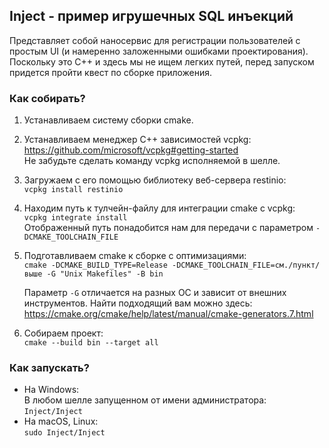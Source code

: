## Inject - пример игрушечных SQL инъекций

Представляет собой наносервис для регистрации пользователей с простым UI (и намеренно заложенными ошибками проектирования).
Поскольку это C++ и здесь мы не ищем легких путей, перед запуском придется пройти квест по сборке приложения.

### Как собирать?
1. Устанавливаем систему сборки cmake.
1. Устанавливаем менеджер C++ зависимостей vcpkg:  
   https://github.com/microsoft/vcpkg#getting-started  
   Не забудьте сделать команду vcpkg исполняемой в шелле.
1. Загружаем с его помощью библиотеку веб-сервера restinio:  
   ```vcpkg install restinio```
1. Находим путь к тулчейн-файлу для интеграции cmake с vcpkg:  
   ```vcpkg integrate install```  
   Отображенный путь понадобится нам для передачи с параметром `-DCMAKE_TOOLCHAIN_FILE`
1. Подготавливаем cmake к сборке с оптимизациями:  
   ```cmake -DCMAKE_BUILD_TYPE=Release -DCMAKE_TOOLCHAIN_FILE=см./пункт/выше -G "Unix Makefiles" -B bin``` 
   
   Параметр `-G` отличается на разных ОС и зависит от внешних инструментов. Найти подходящий вам можно здесь:  
   https://cmake.org/cmake/help/latest/manual/cmake-generators.7.html
1. Собираем проект:  
   ```cmake --build bin --target all```

### Как запускать?
* На Windows:  
  В любом шелле запущенном от имени администратора: `Inject/Inject`
* На macOS, Linux:  
  `sudo Inject/Inject`